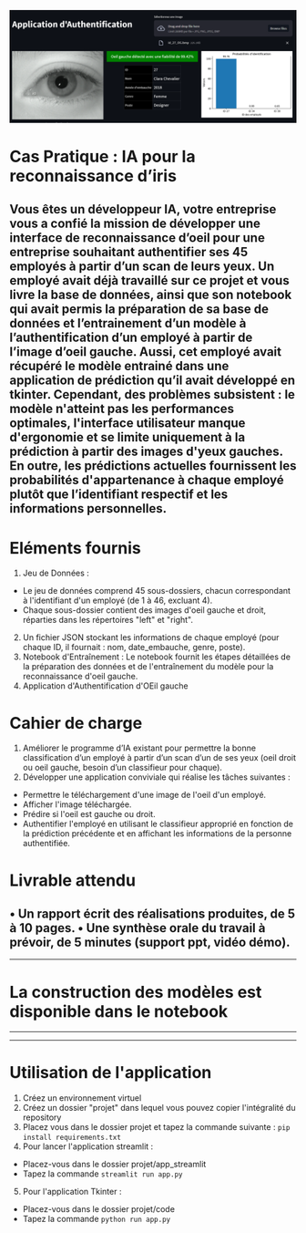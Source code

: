 ![screenshot_app_tkinter](screen_app.png)
# Cas Pratique : IA pour la reconnaissance d’iris
## Vous êtes un développeur IA, votre entreprise vous a confié la mission de développer une interface de reconnaissance d’oeil pour une entreprise souhaitant authentifier ses 45 employés à partir d’un scan de leurs yeux. Un employé avait déjà travaillé sur ce projet et vous livre la base de données, ainsi que son notebook qui avait permis la préparation de sa base de données et l’entrainement d’un modèle à l’authentification d’un employé à partir de l’image d’oeil gauche. Aussi, cet employé avait récupéré le modèle entrainé dans une application de prédiction qu’il avait développé en tkinter. Cependant, des problèmes subsistent : le modèle n'atteint pas les performances optimales, l'interface utilisateur manque d'ergonomie et se limite uniquement à la prédiction à partir des images d'yeux gauches. En outre, les prédictions actuelles fournissent les probabilités d'appartenance à chaque employé plutôt que l’identifiant respectif et les informations personnelles.  

# Eléments fournis
1. Jeu de Données :
- Le jeu de données comprend 45 sous-dossiers, chacun correspondant à l'identifiant d'un employé (de 1 à 46, excluant 4).
- Chaque sous-dossier contient des images d'oeil gauche et droit, réparties dans les répertoires "left" et "right".
2. Un fichier JSON stockant les informations de chaque employé (pour chaque ID, il fournait : nom, date_embauche, genre, poste).
3. Notebook d'Entraînement : Le notebook fournit les étapes détaillées de la préparation des données et de l'entraînement du modèle pour la reconnaissance d'oeil gauche.
4. Application d'Authentification d'OEil gauche  

# Cahier de charge
1. Améliorer le programme d’IA existant pour permettre la bonne classification d’un employé à partir d’un scan d’un de ses yeux (oeil droit ou oeil gauche, besoin d’un classifieur pour chaque).
2. Développer une application conviviale qui réalise les tâches suivantes :
- Permettre le téléchargement d'une image de l'oeil d'un employé.
- Afficher l'image téléchargée.
- Prédire si l'oeil est gauche ou droit.
- Authentifier l'employé en utilisant le classifieur approprié en fonction de la prédiction précédente et en affichant les informations de la personne authentifiée.
# Livrable attendu
• Un rapport écrit des réalisations produites, de 5 à 10 pages.
• Une synthèse orale du travail à prévoir, de 5 minutes (support ppt, vidéo démo).
---
---
# La construction des modèles est disponible dans le notebook
---
---
# Utilisation de l'application
1. Créez un environnement virtuel
2. Créez un dossier "projet" dans lequel vous pouvez copier l'intégralité du repository
3. Placez vous dans le dossier projet et tapez la commande suivante : ```pip install requirements.txt```
4. Pour lancer l'application streamlit :
- Placez-vous dans le dossier projet/app_streamlit
- Tapez la commande ```streamlit run app.py```
5. Pour l'application Tkinter :
- Placez-vous dans le dossier projet/code
- Tapez la commande ```python run app.py```
